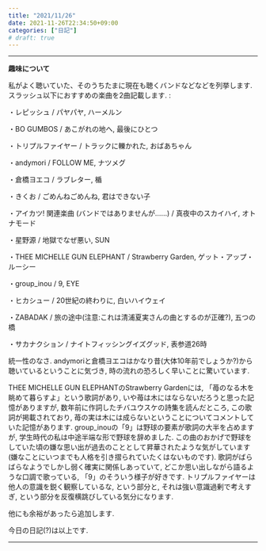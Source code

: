 ```yaml
---
title: "2021/11/26"
date: 2021-11-26T22:34:50+09:00
categories: ["日記"]
# draft: true
---
```


***

**趣味について**

私がよく聴いていた、そのうちたまに現在も聴くバンドなどなどを列挙します. スラッシュ以下におすすめの楽曲を2曲記載します. :

・レピッシュ / パヤパヤ, ハーメルン

・BO GUMBOS / あこがれの地へ, 最後にひとつ

・トリプルファイヤー / トラックに轢かれた, おばあちゃん

・andymori / FOLLOW ME, ナツメグ

・倉橋ヨエコ / ラブレター, 楯

・きくお / ごめんねごめんね, 君はできない子

・アイカツ! 関連楽曲 (バンドではありませんが……) / 真夜中のスカイハイ, オトナモード

・星野源 / 地獄でなぜ悪い, SUN

・THEE MICHELLE GUN ELEPHANT / Strawberry Garden, ゲット・アップ・ルーシー

・group_inou / 9, EYE

・ヒカシュー / 20世紀の終わりに, 白いハイウェイ

・ZABADAK / 旅の途中(注意:これは清浦夏実さんの曲とするのが正確?), 五つの橋

・サカナクション / ナイトフィッシングイズグッド, 表参道26時

統一性のなさ. andymoriと倉橋ヨエコはかなり昔(大体10年前でしょうか?)から聴いているということに気づき, 時の流れの恐ろしく早いことに驚いています.

THEE MICHELLE GUN ELEPHANTのStrawberry Gardenには, 「苺のなる木を眺めて暮らすよ」という歌詞があり, いや苺は木にはならないだろうと思った記憶がありますが, 数年前に作詞したチバユウスケの詩集を読んだところ, この歌詞が掲載されており, 苺の実は木には成らないということについてコメントしていた記憶があります. group_inouの「9」は野球の要素が歌詞の大半を占めますが, 学生時代の私は中途半端な形で野球を辞めました. この曲のおかげで野球をしていた頃の嫌な思い出が過去のこととして昇華されたような気がしています(嫌なことにいつまでも人格を引き摺られていたくはないものです). 歌詞がばらばらなようでしかし弱く確実に関係しあっていて, どこか思い出しながら語るような口調で歌っている, 「9」のそういう様子が好きです. トリプルファイヤーは他人の意識を鋭く観察しているな, という部分と, それは強い意識過剰で考えすぎ, という部分を反復横跳びしている気分になります.

他にも余裕があったら追加します.

今日の日記(?)は以上です.

***
